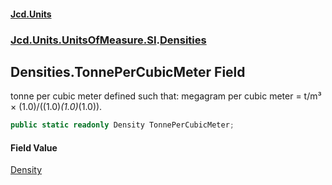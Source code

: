 #### [Jcd.Units](index.md 'index')

### [Jcd.Units.UnitsOfMeasure.SI](Jcd.Units.UnitsOfMeasure.SI.md 'Jcd.Units.UnitsOfMeasure.SI').[Densities](Densities.md 'Jcd.Units.UnitsOfMeasure.SI.Densities')

## Densities.TonnePerCubicMeter Field

tonne per cubic meter defined such that: megagram per cubic meter = t/m³ × (1.0)/((1.0)*(1.0)*(1.0)).

```csharp
public static readonly Density TonnePerCubicMeter;
```

#### Field Value

[Density](Density.md 'Jcd.Units.UnitTypes.Density')